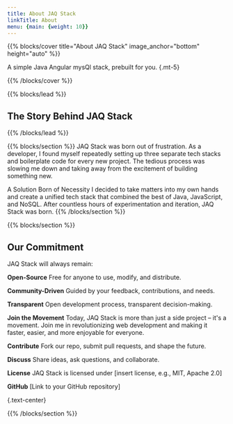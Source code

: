 ```yaml
---
title: About JAQ Stack
linkTitle: About
menu: {main: {weight: 10}}
---
```


{{% blocks/cover title="About JAQ Stack" image_anchor="bottom" height="auto" %}}

A simple Java Angular mysQl stack, prebuilt for you.
{.mt-5}

{{% /blocks/cover %}}

{{% blocks/lead %}}
## The Story Behind JAQ Stack
{{% /blocks/lead %}}

{{% blocks/section %}}
JAQ Stack was born out of frustration. As a developer, I found myself repeatedly setting up three separate tech stacks and boilerplate code for every new project. The tedious process was slowing me down and taking away from the excitement of building something new.

A Solution Born of Necessity
I decided to take matters into my own hands and create a unified tech stack that combined the best of Java, JavaScript, and NoSQL. After countless hours of experimentation and iteration, JAQ Stack was born.
{{% /blocks/section %}}

{{% blocks/section %}}
## Our Commitment

JAQ Stack will always remain:

**Open-Source**
Free for anyone to use, modify, and distribute.

**Community-Driven**
Guided by your feedback, contributions, and needs.

**Transparent**
Open development process, transparent decision-making.

**Join the Movement**
Today, JAQ Stack is more than just a side project – it's a movement. Join me in revolutionizing web development and making it faster, easier, and more enjoyable for everyone.

**Contribute**
Fork our repo, submit pull requests, and shape the future.

**Discuss**
Share ideas, ask questions, and collaborate.

**License**
JAQ Stack is licensed under [insert license, e.g., MIT, Apache 2.0]

**GitHub**
[Link to your GitHub repository]

{.text-center}

{{% /blocks/section %}}